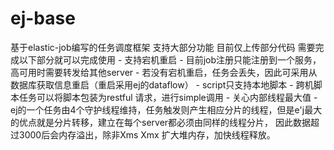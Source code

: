 # ej-base
基于elastic-job编写的任务调度框架
支持大部分功能
目前仅上传部分代码 
   需要完成以下部分就可以完成使用 
     - 支持宕机重启 
         - 目前job注册只能注册到一个服务，高可用时需要转发给其他server
         - 若没有宕机重启，任务会丢失，因此可采用从数据库获取信息重启（重启采用ej的dataflow）
     - script只支持本地脚本
         - 跨机脚本任务可以将脚本包装为restful 请求，进行simple调用
     - 关心内部线程最大值
         - ej的一个任务由4个守护线程维持，任务触发则产生相应分片的线程，但是e'j最大的优点就是分片转移，建立在每个server都必须由同样的线程分片，
           因此数据超过3000后会内存溢出，除非Xms Xmx 扩大堆内存，加快线程释放。
